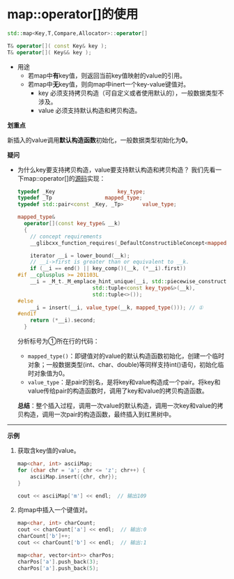 # map::operator[]的使用

```c++
std::map<Key,T,Compare,Allocator>::operator[]

T& operator[]( const Key& key );
T& operator[]( Key&& key );
```

* 用途
  * 若map中**有**key值，则返回当前key值映射的value的引用。
  * 若map中**无**key值，则向map中inert一个key-value键值对。
    * key 必须支持拷贝构造（可自定义或者使用默认的），一般数据类型不涉及。
    * value 必须支持默认构造和拷贝构造。

**划重点**

新插入的value调用**默认构造函数**初始化，一般数据类型初始化为**0**。


**疑问** 

- 为什么key要支持拷贝构造，value要支持默认构造和拷贝构造？
我们先看一下map::operator[]的[源码](https://github.com/gcc-mirror/gcc/blob/master/libstdc%2B%2B-v3/include/bits/stl_map.h)实现：

    ```c++
    typedef _Key					key_type;
    typedef _Tp					mapped_type;
    typedef std::pair<const _Key, _Tp>		value_type;

    mapped_type&
      operator[](const key_type& __k)
      {
	    // concept requirements
	    __glibcxx_function_requires(_DefaultConstructibleConcept<mapped_type>)

	    iterator __i = lower_bound(__k);
	    // __i->first is greater than or equivalent to __k.
	    if (__i == end() || key_comp()(__k, (*__i).first))
    #if __cplusplus >= 201103L
        __i = _M_t._M_emplace_hint_unique(__i, std::piecewise_construct,
					        std::tuple<const key_type&>(__k),
					        std::tuple<>());
    #else
	    __i = insert(__i, value_type(__k, mapped_type())); // ①
    #endif
	    return (*__i).second;
      }
    ```

    分析标号为①所在行的代码：
    * `mapped_type()`：即键值对的value的默认构造函数初始化，创建一个临时对象；一般数据类型(int、char、double)等同样支持int()语句，初始化临时对象值为0。
    * `value_type`：是pair的别名，是将key和value构造成一个pair。将key和value传给pair的构造函数时，调用了key和value的拷贝构造函数。

    **总结**：整个插入过程，调用一次value的默认构造，调用一次key和value的拷贝构造，调用一次pair的构造函数，最终插入到红黑树中。

***

**示例**

1. 获取含key值的value。

    ```c++
    map<char, int> asciiMap;
    for (char chr = 'a'; chr <= 'z'; chr++) {
        asciiMap.insert({chr, chr});
    }
    
    cout << asciiMap['m'] << endl;  // 输出109

    ```
2. 向map中插入一个键值对。

    ```c++
    map<char, int> charCount;
    cout << charCount['a'] << endl;  // 输出:0
    charCount['b']++;
    cout << charCount['b'] << endl;  // 输出:1
    ```

    ```c++
    map<char, vector<int>> charPos;
    charPos['a'].push_back(3);
    charPos['a'].push_back(5);
    ```

